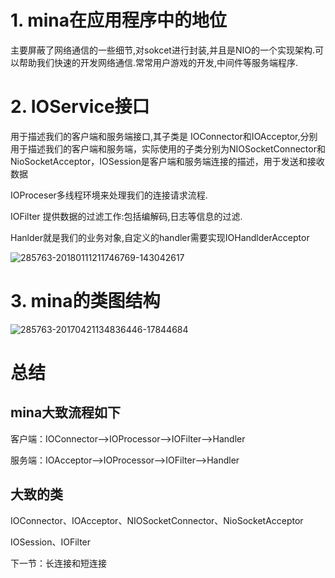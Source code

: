 # 1. mina在应用程序中的地位

主要屏蔽了网络通信的一些细节,对sokcet进行封装,并且是NIO的一个实现架构.可以帮助我们快速的开发网络通信.常常用户游戏的开发,中间件等服务端程序.

# 2. IOService接口

用于描述我们的客户端和服务端接口,其子类是 IOConnector和IOAcceptor,分别用于描述我们的客户端和服务端，实际使用的子类分别为NIOSocketConnector和NioSocketAcceptor，IOSession是客户端和服务端连接的描述，用于发送和接收数据

IOProceser多线程环境来处理我们的连接请求流程.

IOFilter 提供数据的过滤工作:包括编解码,日志等信息的过滤.

Hanlder就是我们的业务对象,自定义的handler需要实现IOHandlderAcceptor

![285763-20180111211746769-143042617](https://img.yatjay.top/md/202205051109207.png)

# 3. mina的类图结构

![285763-20170421134836446-17844684](https://img.yatjay.top/md/202205051110890.png)

# 总结

## mina大致流程如下

客户端：IOConnector–>IOProcessor–>IOFilter–>Handler

服务端：IOAcceptor–>IOProcessor–>IOFilter–>Handler

## 大致的类

IOConnector、IOAcceptor、NIOSocketConnector、NioSocketAcceptor

IOSession、IOFilter



下一节：长连接和短连接
